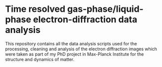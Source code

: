 # Time resolved gas-phase/liquid-phase electron-diffraction data analysis
This repository contains all the data analysis scripts used for the processing, cleaning and analysis of the electron diffraction images which were taken as part of my PhD project in Max-Planck Institute for the structure and dynamics of matter. 
